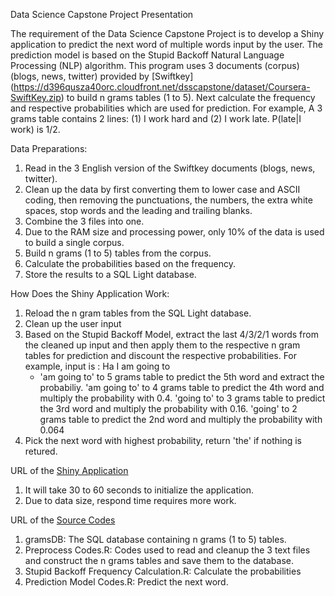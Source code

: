 Data Science Capstone Project Presentation

The requirement of the Data Science Capstone Project is to develop a Shiny application to predict the next word of multiple words input by the user.
The prediction model is based on the Stupid Backoff Natural Language Processing (NLP) algorithm. This program uses 3 documents (corpus) (blogs, news, twitter) provided by [Swiftkey] (https://d396qusza40orc.cloudfront.net/dsscapstone/dataset/Coursera-SwiftKey.zip) to build n grams tables (1 to 5). Next calculate the frequency and respective probabilities which are used for prediction.
For example, A 3 grams table contains 2 lines: (1) I work hard and (2) I work late. P(late|I work) is 1/2.

Data Preparations:
1.  Read in the 3 English version of the Swiftkey documents (blogs, news, twitter).
2.  Clean up the data by first converting them to lower case and ASCII coding, then removing the punctuations, the numbers, the extra white spaces, stop words and the leading and trailing blanks.
3.  Combine the 3 files into one.
4.  Due to the RAM size and processing power, only 10% of the data is used to build a single corpus.
5.  Build n grams (1 to 5) tables from the corpus.
6.  Calculate the probabilities based on the frequency.
7.  Store the results to a SQL Light database.

How Does the Shiny Application Work:
1.  Reload the n gram tables from the SQL Light database.
2.  Clean up the user input
3.  Based on the Stupid Backoff Model, extract the last 4/3/2/1 words from the cleaned up input and then apply them to the respective n gram tables for prediction and discount the respective probabilities. For example, input is : Ha I am going to
    * 'am going to' to 5 grams table to predict the 5th word and extract the probabiliy.
      'am going to' to 4 grams table to predict the 4th word and multiply the probability with 0.4.
      'going to' to 3 grams table to predict the 3rd word and multiply the probability with 0.16.
      'going' to 2 grams table to predict the 2nd word and multiply the probability with 0.064
4.  Pick the next word with highest probability, return 'the' if nothing is retured.

URL of the [Shiny Application](https://aklk1998.shinyapps.io/Data_Science_Capstone_Project/)

1.  It will take 30 to 60 seconds to initialize the application.
2.  Due to data size, respond time requires more work.

URL of the [Source Codes](https://github.com/aklk1998/Data_Science_Capstone_Project_Codes/tree/master/data_science_capstone_project_codes)

1.  gramsDB: The SQL database containing n grams (1 to 5) tables.
2.  Preprocess Codes.R: Codes used to read and cleanup the 3 text files and construct the n grams tables and save them to the database.
3.  Stupid Backoff Frequency Calculation.R: Calculate the probabilities
4.  Prediction Model Codes.R: Predict the next word.

